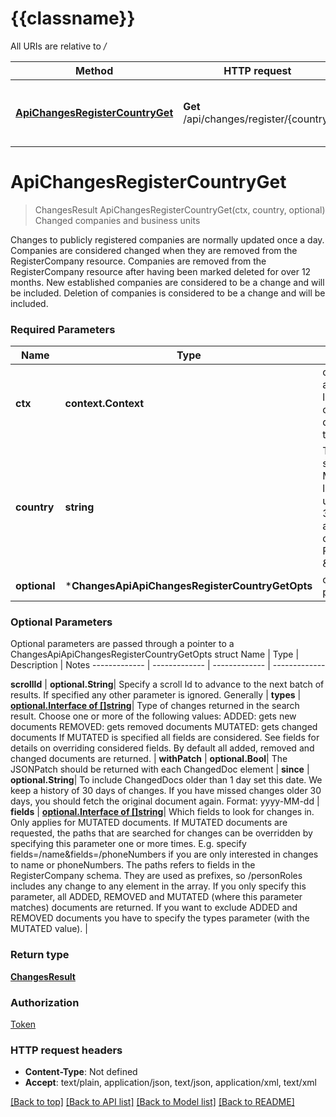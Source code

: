 # {{classname}}

All URIs are relative to */*

Method | HTTP request | Description
------------- | ------------- | -------------
[**ApiChangesRegisterCountryGet**](ChangesApi.md#ApiChangesRegisterCountryGet) | **Get** /api/changes/register/{country} | Changed companies and business units

# **ApiChangesRegisterCountryGet**
> ChangesResult ApiChangesRegisterCountryGet(ctx, country, optional)
Changed companies and business units

Changes to publicly registered companies are normally updated once a day.<br />                Companies are considered changed when they are removed from the RegisterCompany resource.  Companies are removed from the RegisterCompany resource after having been marked deleted for over 12 months.  New established companies are considered to be a change and will be included.  Deletion of companies is considered to be a change and will be included.

### Required Parameters

Name | Type | Description  | Notes
------------- | ------------- | ------------- | -------------
 **ctx** | **context.Context** | context for authentication, logging, cancellation, deadlines, tracing, etc.
  **country** | **string**| The country to search within. Must be a two letter uppercase ISO 3166-1-alpha-2 country code.  Possible values: \&quot;NO\&quot; | 
 **optional** | ***ChangesApiApiChangesRegisterCountryGetOpts** | optional parameters | nil if no parameters

### Optional Parameters
Optional parameters are passed through a pointer to a ChangesApiApiChangesRegisterCountryGetOpts struct
Name | Type | Description  | Notes
------------- | ------------- | ------------- | -------------

 **scrollId** | **optional.String**| Specify a scroll Id to advance to the next batch of results.  If specified any other parameter is ignored.                Generally | 
 **types** | [**optional.Interface of []string**](string.md)| Type of changes returned in the search result.  Choose one or more of the following values:    ADDED: gets new documents    REMOVED: gets removed documents    MUTATED: gets changed documents    If MUTATED is specified all fields are considered.  See fields for details on overriding considered fields.                By default all added, removed and changed documents are returned. | 
 **withPatch** | **optional.Bool**| The JSONPatch should be returned with each ChangedDoc element | 
 **since** | **optional.String**| To include ChangedDocs older than 1 day set this date. We keep a history of 30 days of changes.  If you have missed changes older 30 days, you should fetch the original document again.     Format: yyyy-MM-dd | 
 **fields** | [**optional.Interface of []string**](string.md)| Which fields to look for changes in. Only applies for MUTATED documents.    If MUTATED documents are requested, the paths that are searched for changes can be overridden by specifying this parameter one or more times.   E.g. specify fields&#x3D;/name&amp;fields&#x3D;/phoneNumbers if you are only interested in changes to name or phoneNumbers.                The paths refers to fields in the RegisterCompany schema.  They are used as prefixes, so /personRoles includes any change to any element in the array.    If you only specify this parameter, all ADDED, REMOVED and MUTATED (where this parameter matches) documents are returned.    If you want to exclude ADDED and REMOVED documents you have to specify the types parameter (with the MUTATED value). | 

### Return type

[**ChangesResult**](ChangesResult.md)

### Authorization

[Token](../README.md#Token)

### HTTP request headers

 - **Content-Type**: Not defined
 - **Accept**: text/plain, application/json, text/json, application/xml, text/xml

[[Back to top]](#) [[Back to API list]](../README.md#documentation-for-api-endpoints) [[Back to Model list]](../README.md#documentation-for-models) [[Back to README]](../README.md)

